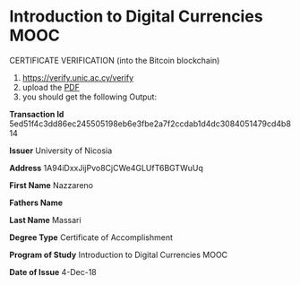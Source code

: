 # Introduction to Digital Currencies MOOC

CERTIFICATE VERIFICATION (into the Bitcoin blockchain)

1. https://verify.unic.ac.cy/verify
2. upload the [PDF]()
3. you should get the following Output:

**Transaction Id** 	5ed51f4c3dd86ec245505198eb6e3fbe2a7f2ccdab1d4dc3084051479cd4b814

**Issuer** 	University of Nicosia

**Address** 	1A94iDxxJijPvo8CjCWe4GLUfT6BGTWuUq

**First Name** 	Nazzareno

**Fathers Name** 	

**Last Name** 	Massari

**Degree Type** 	Certificate of Accomplishment

**Program of Study** 	Introduction to Digital Currencies MOOC

**Date of Issue** 	4-Dec-18
